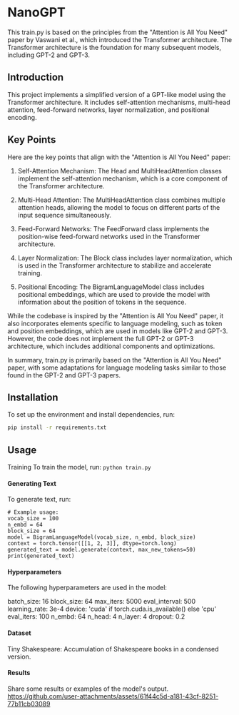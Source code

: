 # NanoGPT

This train.py is based on the principles from the "Attention is All You Need" paper by Vaswani et al., which introduced the Transformer architecture. The Transformer architecture is the foundation for many subsequent models, including GPT-2 and GPT-3.

## Introduction

This project implements a simplified version of a GPT-like model using the Transformer architecture. It includes self-attention mechanisms, multi-head attention, feed-forward networks, layer normalization, and positional encoding.

## Key Points

Here are the key points that align with the "Attention is All You Need" paper:

1. Self-Attention Mechanism: The Head and MultiHeadAttention classes implement the self-attention mechanism, which is a core component of the Transformer architecture.

2. Multi-Head Attention: The MultiHeadAttention class combines multiple attention heads, allowing the model to focus on different parts of the input sequence simultaneously.

3. Feed-Forward Networks: The FeedForward class implements the position-wise feed-forward networks used in the Transformer architecture.

4. Layer Normalization: The Block class includes layer normalization, which is used in the Transformer architecture to stabilize and accelerate training.

5. Positional Encoding: The BigramLanguageModel class includes positional embeddings, which are used to provide the model with information about the position of tokens in the sequence.

While the codebase is inspired by the "Attention is All You Need" paper, it also incorporates elements specific to language modeling, such as token and position embeddings, which are used in models like GPT-2 and GPT-3. However, the code does not implement the full GPT-2 or GPT-3 architecture, which includes additional components and optimizations.

In summary, train.py is primarily based on the "Attention is All You Need" paper, with some adaptations for language modeling tasks similar to those found in the GPT-2 and GPT-3 papers.
 
## Installation

To set up the environment and install dependencies, run:

```bash
pip install -r requirements.txt
```
## Usage
Training
To train the model, run:
```python train.py```

#### Generating Text
To generate text, run:
```
# Example usage:
vocab_size = 100
n_embd = 64
block_size = 64
model = BigramLanguageModel(vocab_size, n_embd, block_size)
context = torch.tensor([[1, 2, 3]], dtype=torch.long)
generated_text = model.generate(context, max_new_tokens=50)
print(generated_text)
```
#### Hyperparameters
The following hyperparameters are used in the model:

batch_size: 16
block_size: 64
max_iters: 5000
eval_interval: 500
learning_rate: 3e-4
device: 'cuda' if torch.cuda.is_available() else 'cpu'
eval_iters: 100
n_embd: 64
n_head: 4
n_layer: 4
dropout: 0.2

#### Dataset
Tiny Shakespeare: Accumulation of Shakespeare books in a condensed version.

#### Results
Share some results or examples of the model's output.
https://github.com/user-attachments/assets/61f44c5d-a181-43cf-8251-77b11cb03089